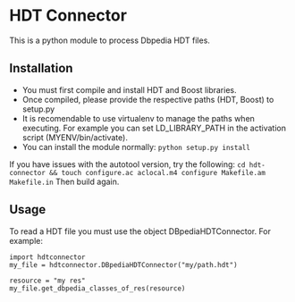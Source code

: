 HDT Connector
=============

This is a python module to process Dbpedia HDT files.

Installation
------------

* You must first compile and install HDT and Boost libraries.
* Once compiled, please provide the respective paths (HDT, Boost) to setup.py
* It is recomendable to use virtualenv to manage the paths when executing. For example you can set LD\_LIBRARY\_PATH in the activation script (MYENV/bin/activate).
* You can install the module normally: ``python setup.py install``

If you have issues with the autotool version, try the following:
``cd hdt-connector && touch configure.ac aclocal.m4 configure Makefile.am Makefile.in``
Then build again.

Usage
-----

To read a HDT file you must use the object DBpediaHDTConnector. For example:
```
import hdtconnector
my_file = hdtconnector.DBpediaHDTConnector("my/path.hdt")

resource = "my res"
my_file.get_dbpedia_classes_of_res(resource)

```




